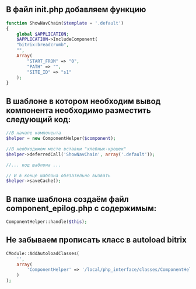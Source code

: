 ## В файл init.php добавляем функцию

```php
function ShowNavChain($template = '.default')
{
    global $APPLICATION;
    $APPLICATION->IncludeComponent(
    "bitrix:breadcrumb",
    "",
    Array(
        "START_FROM" => "0",
        "PATH" => "",
        "SITE_ID" => "s1"
    );
}
```

## В шаблоне в котором необходим вывод компонента необходимо разместить следующий код:

```php
//В начале компонента
$helper = new ComponentHelper($component);

//В необходимом месте вставки "хлебных-крошек"
$helper->deferredCall('ShowNavChain', array('.default'));

//... код шаблона ...

// И в конце шаблона обязательно вызвать 
$helper->saveCache();
```

## В папке шаблона создаём файл component_epilog.php с содержимым:

```php
ComponentHelper::handle($this);
```


## Не забываем прописать класс в autoload bitrix

```php
CModule::AddAutoloadClasses(
    '',
    array(
        'ComponentHelper' => '/local/php_interface/classes/ComponentHelper.php',
    )
);
```